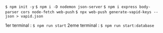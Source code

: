 
`$ npm init -y`
`$ npm i -D nodemon json-server`
`$ npm i express body-parser cors node-fetch web-push`
`$ npx web-push generate-vapid-keys --json > vapid.json`

1er terminal : `$ npm run start`
2eme terminal : `$ npm run start:database`